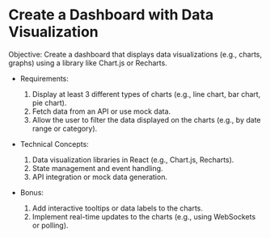 # Create a Dashboard with Data Visualization

Objective: Create a dashboard that displays data visualizations (e.g., charts, graphs) using a library like Chart.js or Recharts.

 + Requirements:

    1. Display at least 3 different types of charts (e.g., line chart, bar chart, pie chart).
    2. Fetch data from an API or use mock data.
    3. Allow the user to filter the data displayed on the charts (e.g., by date range or category).

 + Technical Concepts:

    1. Data visualization libraries in React (e.g., Chart.js, Recharts).
    2. State management and event handling.
    3. API integration or mock data generation.

 + Bonus:

    1. Add interactive tooltips or data labels to the charts.
    2. Implement real-time updates to the charts (e.g., using WebSockets or polling).
